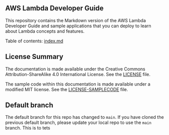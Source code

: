 ## AWS Lambda Developer Guide

This repository contains the Markdown version of the AWS Lambda Developer Guide and sample applications that you can deploy to learn about Lambda concepts and features.

Table of contents: [index.md](/doc_source/index.md)

## License Summary

The documentation is made available under the Creative Commons Attribution-ShareAlike 4.0 International License. See the [LICENSE](./LICENSE) file.

The sample code within this documentation is made available under a modified MIT license. See the [LICENSE-SAMPLECODE](./LICENSE-SAMPLECODE) file.

## Default branch
The default branch for this repo has changed to `main`. 
If you have cloned the previous default branch, please update your local repo to use the `main` branch. 
This is to tets